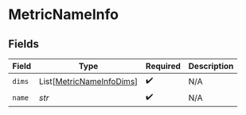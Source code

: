 # MetricNameInfo


## Fields

| Field                                                                 | Type                                                                  | Required                                                              | Description                                                           |
| --------------------------------------------------------------------- | --------------------------------------------------------------------- | --------------------------------------------------------------------- | --------------------------------------------------------------------- |
| `dims`                                                                | List[[MetricNameInfoDims](../../models/shared/metricnameinfodims.md)] | :heavy_check_mark:                                                    | N/A                                                                   |
| `name`                                                                | *str*                                                                 | :heavy_check_mark:                                                    | N/A                                                                   |